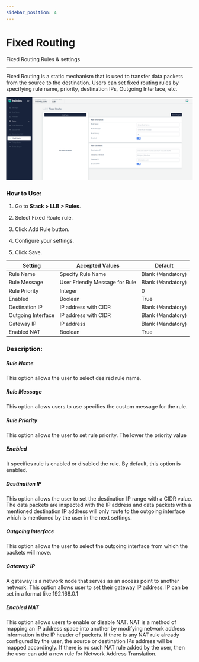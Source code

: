 ```yaml
---
sidebar_position: 4
---
```


# Fixed Routing

Fixed Routing Rules & settings

---

Fixed Routing is a static mechanism that is used to transfer data packets from the source to the destination. Users can set fixed routing rules by specifying rule name, priority, destination IPs, Outgoing Interface, etc.

![fixed_routing](/img/llb/v2/fixedroute.png)

### **How to Use:**

1. Go to **Stack > LLB > Rules**.

2. Select Fixed Route rule.

3. Click Add Rule button.

4. Configure your settings.

5. Click Save.


| Setting            | Accepted Values                | Default           |
|--------------------|--------------------------------|-------------------|
| Rule Name          | Specify Rule Name              | Blank (Mandatory) |
| Rule Message       | User Friendly Message for Rule | Blank (Mandatory) |
| Rule Priority      | Integer                        | 0                 |
| Enabled            | Boolean                        | True              |
| Destination IP     | IP address with CIDR           | Blank (Mandatory) |
| Outgoing Interface | IP address with CIDR           | Blank (Mandatory) |
| Gateway IP         | IP address                     | Blank (Mandatory) |
| Enabled NAT        | Boolean                        | True              |

### **Description:**

##### **Rule Name**

This option allows the user to select desired rule name.

##### **Rule Message**

This option allows users to use specifies the custom message for the rule.

##### **Rule Priority**

This option allows the user to set rule priority. The lower the priority value 

##### **Enabled**

It specifies rule is enabled or disabled the rule. By default, this option is enabled.

##### **Destination IP**

This option allows the user to set the destination IP range with a CIDR value. The data packets are inspected with the IP address and data packets with a mentioned destination IP address will only route to the outgoing interface which is mentioned by the user in the next settings.

##### **Outgoing Interface**

This option allows the user to select the outgoing interface from which the packets will move.

##### **Gateway IP**

A gateway is a network node that serves as an access point to another network. This option allows user to set their gateway IP address. IP can be set in a format like 192.168.0.1

##### **Enabled NAT**

This option allows users to enable or disable NAT. NAT is a method of mapping an IP address space into another by modifying network address information in the IP header of packets. If there is any NAT rule already configured by the user, the source or destination IPs address will be mapped accordingly. If there is no such NAT rule added by the user, then the user can add a new rule for Network Address Translation.

